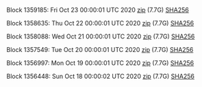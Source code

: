 Block 1359185: Fri Oct 23 00:00:01 UTC 2020 [zip](https://dash-bootstrap.ams3.digitaloceanspaces.com/mainnet/2020-10-23/bootstrap.dat.zip) (7.7G) [SHA256](https://dash-bootstrap.ams3.digitaloceanspaces.com/mainnet/2020-10-23/sha256.txt)

Block 1358635: Thu Oct 22 00:00:01 UTC 2020 [zip](https://dash-bootstrap.ams3.digitaloceanspaces.com/mainnet/2020-10-22/bootstrap.dat.zip) (7.7G) [SHA256](https://dash-bootstrap.ams3.digitaloceanspaces.com/mainnet/2020-10-22/sha256.txt)

Block 1358088: Wed Oct 21 00:00:01 UTC 2020 [zip](https://dash-bootstrap.ams3.digitaloceanspaces.com/mainnet/2020-10-21/bootstrap.dat.zip) (7.7G) [SHA256](https://dash-bootstrap.ams3.digitaloceanspaces.com/mainnet/2020-10-21/sha256.txt)

Block 1357549: Tue Oct 20 00:00:01 UTC 2020 [zip](https://dash-bootstrap.ams3.digitaloceanspaces.com/mainnet/2020-10-20/bootstrap.dat.zip) (7.7G) [SHA256](https://dash-bootstrap.ams3.digitaloceanspaces.com/mainnet/2020-10-20/sha256.txt)

Block 1356997: Mon Oct 19 00:00:01 UTC 2020 [zip](https://dash-bootstrap.ams3.digitaloceanspaces.com/mainnet/2020-10-19/bootstrap.dat.zip) (7.7G) [SHA256](https://dash-bootstrap.ams3.digitaloceanspaces.com/mainnet/2020-10-19/sha256.txt)

Block 1356448: Sun Oct 18 00:00:02 UTC 2020 [zip](https://dash-bootstrap.ams3.digitaloceanspaces.com/mainnet/2020-10-18/bootstrap.dat.zip) (7.7G) [SHA256](https://dash-bootstrap.ams3.digitaloceanspaces.com/mainnet/2020-10-18/sha256.txt)
